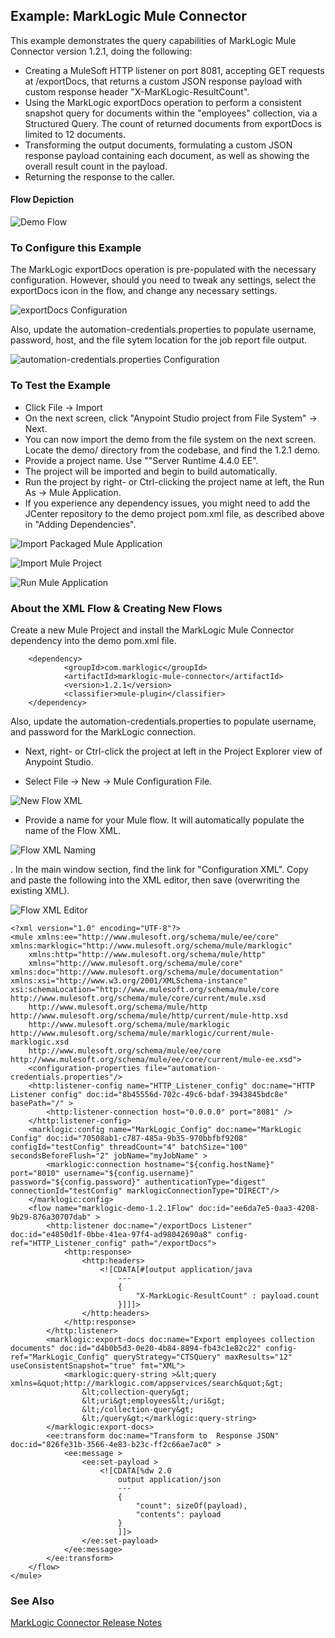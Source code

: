 ## Example: MarkLogic Mule Connector ##

This example demonstrates the query capabilities of MarkLogic Mule Connector version 1.2.1, doing the following:

* Creating a MuleSoft HTTP listener on port 8081, accepting GET requests at /exportDocs, that returns a custom JSON response payload with custom response header "X-MarKLogic-ResultCount".
* Using the MarkLogic exportDocs operation to perform a consistent snapshot query for documents within the "employees" collection, via a Structured Query.  The count of returned documents from exportDocs is limited to 12 documents.
* Transforming the output documents, formulating a custom JSON response payload containing each document, as well as showing the overall result count in the payload.
* Returning the response to the caller.

#### Flow Depiction ####

![Demo Flow](../../images/marklogic-demo-1.2.1.png)

### To Configure this Example ###

The MarkLogic exportDocs operation is pre-populated with the necessary configuration.  However, should you need to tweak any settings, select the exportDocs icon in the flow, and change any necessary settings.

![exportDocs Configuration](../../images/exportDocs-config-demo-1.2.1.png)

Also, update the automation-credentials.properties to populate username, password, host, and the file sytem location for the job report file output.

![automation-credentials.properties Configuration](../../images/automation-credentials-demo-1.2.1.png)

### To Test the Example ###

* Click File &rarr; Import
* On the next screen, click "Anypoint Studio project from File System" &rarr; Next.
* You can now import the demo from the file system on the next screen.  Locate the demo/ directory from the codebase, and find the 1.2.1 demo.  
* Provide a project name. Use ""Server Runtime 4.4.0 EE". 
* The project will be imported and begin to build automatically. 
* Run the project by right- or Ctrl-clicking the project name at left, the Run As &rarr; Mule Application.
* If you experience any dependency issues, you might need to add the JCenter repository to the demo project pom.xml file, as described above in "Adding Dependencies".

![Import Packaged Mule Application](../../images/import-demo-fs-1.png)

![Import Mule Project](../../images/import-demo-fs-2-1.2.1.png)

![Run Mule Application](../../images/run-as-mule-application.png)

### About the XML Flow & Creating New Flows ###

Create a new Mule Project and install the MarkLogic Mule Connector dependency into the demo pom.xml file.

```
    <dependency>
            <groupId>com.marklogic</groupId>
            <artifactId>marklogic-mule-connector</artifactId>
            <version>1.2.1</version>
            <classifier>mule-plugin</classifier>
    </dependency>
```

Also, update the automation-credentials.properties to populate username, and password for the MarkLogic connection.

* Next, right- or Ctrl-click the project at left in the Project Explorer view of Anypoint Studio. 

* Select File &rarr; New &rarr; Mule Configuration File.

![New Flow XML](../../images/flow-xml-new.png)

* Provide a name for your Mule flow.  It will automatically populate the name of the Flow XML.

![Flow XML Naming](../../images/flow-xml-naming.png)

. In the main window section, find the link for "Configuration XML". Copy and paste the following into the XML editor, then save (overwriting the existing XML).

![Flow XML Editor](../../images/flow-xml-editor.png)

```
<?xml version="1.0" encoding="UTF-8"?>
<mule xmlns:ee="http://www.mulesoft.org/schema/mule/ee/core" xmlns:marklogic="http://www.mulesoft.org/schema/mule/marklogic"
    xmlns:http="http://www.mulesoft.org/schema/mule/http"
    xmlns="http://www.mulesoft.org/schema/mule/core" xmlns:doc="http://www.mulesoft.org/schema/mule/documentation" xmlns:xsi="http://www.w3.org/2001/XMLSchema-instance" xsi:schemaLocation="http://www.mulesoft.org/schema/mule/core http://www.mulesoft.org/schema/mule/core/current/mule.xsd
    http://www.mulesoft.org/schema/mule/http http://www.mulesoft.org/schema/mule/http/current/mule-http.xsd
    http://www.mulesoft.org/schema/mule/marklogic http://www.mulesoft.org/schema/mule/marklogic/current/mule-marklogic.xsd
    http://www.mulesoft.org/schema/mule/ee/core http://www.mulesoft.org/schema/mule/ee/core/current/mule-ee.xsd">
    <configuration-properties file="automation-credentials.properties"/>
    <http:listener-config name="HTTP_Listener_config" doc:name="HTTP Listener config" doc:id="8b45556d-702c-49c6-bdaf-3943845bdc8e" basePath="/" >
        <http:listener-connection host="0.0.0.0" port="8081" />
    </http:listener-config>
    <marklogic:config name="MarkLogic_Config" doc:name="MarkLogic Config" doc:id="70508ab1-c787-485a-9b35-970bbfbf9208" configId="testConfig" threadCount="4" batchSize="100" secondsBeforeFlush="2" jobName="myJobName" >
        <marklogic:connection hostname="${config.hostName}" port="8010" username="${config.username}" password="${config.password}" authenticationType="digest" connectionId="testConfig" marklogicConnectionType="DIRECT"/>
    </marklogic:config>
    <flow name="marklogic-demo-1.2.1Flow" doc:id="ee6da7e5-0aa3-4208-9b29-876a30707dab" >
        <http:listener doc:name="/exportDocs Listener" doc:id="e4850d1f-0bbe-41ea-97f4-ad98042690a8" config-ref="HTTP_Listener_config" path="/exportDocs">
            <http:response>
                <http:headers>
                    <![CDATA[#[output application/java
                        ---
                        {
                        	"X-MarkLogic-ResultCount" : payload.count
                        }]]]>
                </http:headers>
            </http:response>
        </http:listener>
        <marklogic:export-docs doc:name="Export employees collection documents" doc:id="d4b0b5d3-0e20-4b84-8894-fb43c1e82c22" config-ref="MarkLogic_Config" queryStrategy="CTSQuery" maxResults="12" useConsistentSnapshot="true" fmt="XML">
            <marklogic:query-string >&lt;query xmlns=&quot;http://marklogic.com/appservices/search&quot;&gt;
                &lt;collection-query&gt;
                &lt;uri&gt;employees&lt;/uri&gt;
                &lt;/collection-query&gt;
                &lt;/query&gt;</marklogic:query-string>
        </marklogic:export-docs>
        <ee:transform doc:name="Transform to  Response JSON" doc:id="826fe31b-3566-4e83-b23c-ff2c66ae7ac0" >
            <ee:message >
                <ee:set-payload >
                    <![CDATA[%dw 2.0
                        output application/json
                        ---
                        {
                        	"count": sizeOf(payload),
                        	"contents": payload
                        }
                        ]]>
                </ee:set-payload>
            </ee:message>
        </ee:transform>
    </flow>
</mule>

```

### See Also ###

[MarkLogic Connector Release Notes](release-notes)
